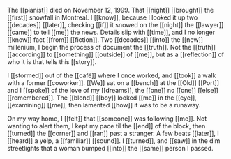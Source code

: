 The [[pianist]] died on November 12, 1999. That [[night]] [[brought]] the [[first]] snowfall in Montreal. I [[know]], because I looked it up two [[decades]] [[later]], checking [[if]] it snowed on the [[night]] the [[lawyer]] [[came]] to tell [[me]] the news. Details slip with [[time]], and I no longer [[know]] fact [[from]] [[fiction]]. Two [[decades]] [[into]] the [[new]] millenium, I begin the process of document the [[truth]]. Not the [[truth]] [[according]] to [[something]] [[outside]] of [[me]], but as a [[reflection]] of who it is that tells this [[story]].  
  
I [[stormed]] out of the [[café]] where I once worked, and [[took]] a walk with a former [[coworker]]. [[We]] sat on a [[bench]] at the [[Old]] [[Port]] and I [[spoke]] of the love of my [[dreams]], the [[one]] no [[one]] [[else]] [[remembered]]. The [[blond]] [[boy]] looked [[me]] in the [[eye]], [[examining]] [[me]], then lamented [[how]] it was to be a runaway.  
  
On my way home, I [[felt]] that [[someone]] was following [[me]]. Not wanting to alert them, I kept my pace til the [[end]] of the block, then [[turned]] the [[corner]] and [[ran]] past a stranger. A few beats [[later]], I [[heard]] a yelp, a [[familiar]] [[sound]]. I [[turned]], and [[saw]] in the dim streetlights that a woman bumped [[into]] the [[same]] person I passed.